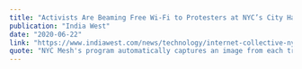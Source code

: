 ```yaml
---
title: "Activists Are Beaming Free Wi-Fi to Protesters at NYC’s City Hall Occupation"
publication: "India West"
date: "2020-06-22"
link: "https://www.indiawest.com/news/technology/internet-collective-nyc-mesh-creates-public-archive-of-surveillance-footage/article_f1e339f6-b4d1-11ea-a09d-cbe25a9e1517.html"
quote: "NYC Mesh's program automatically captures an image from each traffic camera feed throughout the day and allows people to search through the public archive without having to deal with the Department of Transportation."
---
```

